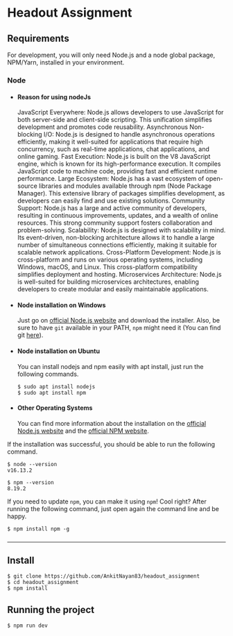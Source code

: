 # Headout Assignment

## Requirements

For development, you will only need Node.js and a node global package, NPM/Yarn, installed in your environment.

### Node

- #### Reason for using nodeJs
  
  JavaScript Everywhere: Node.js allows developers to use JavaScript for both server-side and client-side scripting. This unification simplifies development and promotes code reusability.
  Asynchronous Non-blocking I/O: Node.js is designed to handle asynchronous operations efficiently, making it well-suited for applications that require high concurrency, such as real-time applications, chat applications, and online gaming.
  Fast Execution: Node.js is built on the V8 JavaScript engine, which is known for its high-performance execution. It compiles JavaScript code to machine code, providing fast and efficient runtime performance.
  Large Ecosystem: Node.js has a vast ecosystem of open-source libraries and modules available through npm (Node Package Manager). This extensive library of packages simplifies development, as developers can easily find and use existing solutions.
  Community Support: Node.js has a large and active community of developers, resulting in continuous improvements, updates, and a wealth of online resources. This strong community support fosters collaboration and problem-solving.
  Scalability: Node.js is designed with scalability in mind. Its event-driven, non-blocking architecture allows it to handle a large number of simultaneous connections efficiently, making it suitable for scalable network applications.
  Cross-Platform Development: Node.js is cross-platform and runs on various operating systems, including Windows, macOS, and Linux. This cross-platform compatibility simplifies deployment and hosting.
  Microservices Architecture: Node.js is well-suited for building microservices architectures, enabling developers to create modular and easily maintainable applications.

- #### Node installation on Windows

  Just go on [official Node.js website](https://nodejs.org/) and download the installer.
  Also, be sure to have `git` available in your PATH, `npm` might need it (You can find git [here](https://git-scm.com/)).

- #### Node installation on Ubuntu

  You can install nodejs and npm easily with apt install, just run the following commands.

      $ sudo apt install nodejs
      $ sudo apt install npm

- #### Other Operating Systems
  You can find more information about the installation on the [official Node.js website](https://nodejs.org/) and the [official NPM website](https://npmjs.org/).

If the installation was successful, you should be able to run the following command.

    $ node --version
    v16.13.2

    $ npm --version
    8.19.2

If you need to update `npm`, you can make it using `npm`! Cool right? After running the following command, just open again the command line and be happy.

    $ npm install npm -g

###

---

## Install

    $ git clone https://github.com/AnkitNayan83/headout_assignment
    $ cd headout_assignment
    $ npm install

## Running the project

    $ npm run dev
